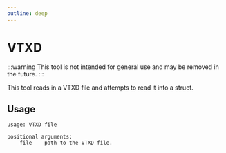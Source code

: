 ```yaml
---
outline: deep
---
```


# VTXD

:::warning
This tool is not intended for general use and may be removed in the future.
:::

This tool reads in a VTXD file and attempts to read it into a struct.

## Usage

```
usage: VTXD file

positional arguments:
    file    path to the VTXD file.
```

